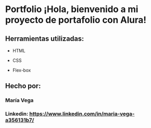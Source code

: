 # Portfolio ¡Hola, bienvenido a mi proyecto de portafolio con Alura!

## Herramientas utilizadas:

* HTML

* CSS

* Flex-box

## Hecho por:

### María Vega

### Linkedin: https://www.linkedin.com/in/maria-vega-a356131b7/
